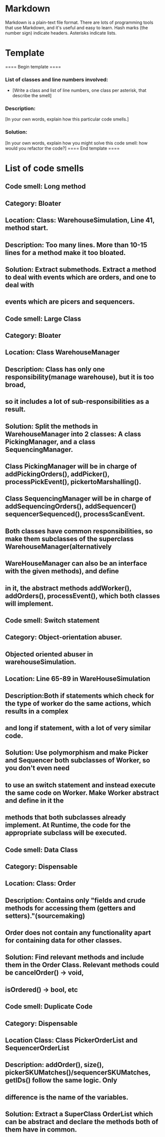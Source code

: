 # Markdown

Markdown is a plain-text file format. There are lots of programming tools that use Markdown, and it's useful and
easy to learn. Hash marks (the number sign) indicate headers. Asterisks indicate lists.

# Template

==== Begin template ====

### List of classes and line numbers involved:

* [Write a class and list of line numbers, one class per asterisk, that describe the smell]

### Description:

[In your own words, explain how this particular code smells.]

### Solution:

[In your own words, explain how you might solve this code smell:
how would you refactor the code?]
==== End template ====

# List of code smells

## Code smell: Long method
## Category: Bloater
## Location: Class: WarehouseSimulation, Line 41, method start.
## Description: Too many lines. More than 10-15 lines for a method make it too bloated.
## Solution: Extract submethods. Extract a method to deal with events which are orders, and one to deal with
## events which are picers and sequencers.

## Code smell: Large Class
## Category: Bloater
## Location: Class WarehouseManager
## Description: Class has only one responsibility(manage warehouse), but it is too broad,
## so it includes a lot of sub-responsibilities as a result.
## Solution: Split the methods in WarehouseManager into 2 classes: A class PickingManager, and a class SequencingManager.
## Class PickingManager will be in charge of addPickingOrders(), addPicker(), processPickEvent(), pickertoMarshalling().
## Class SequencingManager will be in charge of addSequencingOrders(), addSequencer() sequencerSequenced(), processScanEvent.
## Both classes have common responsibilities, so make them subclasses of the superclass WarehouseManager(alternatively
## WareHouseManager can also be an interface with the given methods), and define
## in it, the abstract methods addWorker(), addOrders(), processEvent(), which both classes will implement.



## Code smell: Switch statement
## Category: Object-orientation abuser.
## Objected oriented abuser in warehouseSimulation.
## Location: Line 65-89 in WareHouseSimulation
## Description:Both if statements which check for the type of worker do the same actions, which results in a complex
## and long if statement, with a lot of very similar code.
## Solution: Use polymorphism and make Picker and Sequencer both subclasses of Worker, so you don't even need
## to use an switch statement and instead execute the same code on Worker. Make Worker abstract and define in it the
## methods that both subclasses already implement. At Runtime, the code for the appropriate subclass will be executed.


## Code smell: Data Class
## Category: Dispensable
## Location: Class: Order
## Description: Contains only "fields and crude methods for accessing them (getters and setters)."(sourcemaking)
## Order does not contain any functionality apart for containing data for other classes.
## Solution: Find relevant methods and include them in the Order Class. Relevant methods could be cancelOrder() -> void,
## isOrdered() -> bool, etc


## Code smell: Duplicate Code
## Category: Dispensable
## Location Class: Class PickerOrderList and SequencerOrderList
## Description: addOrder(), size(), pickerSKUMatches()/sequencerSKUMatches, getIDs() follow the same logic. Only
## difference is the name of the variables.
## Solution: Extract a SuperClass OrderList which can be abstract and declare the methods both of them have in common.

